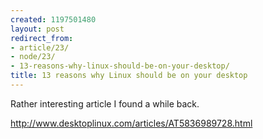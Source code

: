 ```yaml
---
created: 1197501480
layout: post
redirect_from:
- article/23/
- node/23/
- 13-reasons-why-linux-should-be-on-your-desktop/
title: 13 reasons why Linux should be on your desktop
---
```

Rather interesting article I found a while back.

<a href="http://www.desktoplinux.com/articles/AT5836989728.html">http://www.desktoplinux.com/articles/AT5836989728.html</a>
